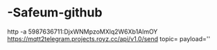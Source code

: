 # -Safeum-github

http -a 5987636711:DjxWNMpzoMXlq2W6Xb1AlmOY https://mqtt2telegram.projects.royz.cc/api/v1.0/send topic=<topic> payload='<message>'